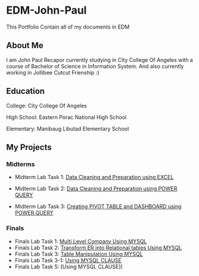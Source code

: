 # EDM-John-Paul

This Portfolio Contain all of my documents in EDM

## About Me
I am John Paul Recapor  currently studying in City College Of Angeles with a course of Bachelor of Science in Information System. And also currently working in Jollibee Cutcut Frienship :) 

## Education
College: City College Of Angeles

High School: Eastern Porac National High School  

Elementary: Manibaug Libutad Elementary School 

## My Projects

### Midterms
- Midterm Lab Task 1: [Data Cleaning and Preparation using EXCEL](Midterm)
  
- Midterm Lab Task 2: [Data Cleaning and Preparation using POWER QUERY](Midterm%20Task%202)
  
- Midterm Lab Task 3: [Creating PIVOT TABLE and DASHBOARD using POWER QUERY](Midterm%20Task%203)

### Finals
- Finals Lab Task 1: [Multi Level Company Using MYSQL](Final%20Task%201)
- Finals Lab Task 2: [Transform ER into Relational tables Using MYSQL](Final%20Task%202)
- Finals Lab Task 3: [Table Manipulation Using MYSQL](Final%20Task%203)
- Finals Lab Task 3-1: [Using MYSQL CLAUSE](Final%20Task%203-1)
- Finals Lab Task 5: [Using MYSQL CLAUSE](
